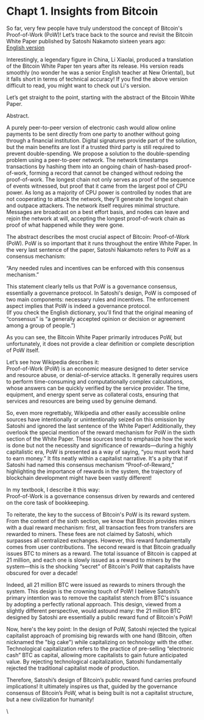 # Chapt 1. Insights from Bitcoin

So far, very few people have truly understood the concept of Bitcoin's Proof-of-Work (PoW)! Let’s trace back to the source and revisit the Bitcoin White Paper published by Satoshi Nakamoto sixteen years ago:\
[English version](https://bitcoin.org/bitcoin.pdf)

Interestingly, a legendary figure in China, Li Xiaolai, produced a translation of the Bitcoin White Paper ten years after its release. His version reads smoothly (no wonder he was a senior English teacher at New Oriental), but it falls short in terms of technical accuracy! If you find the above version difficult to read, you might want to check out Li's version.

Let’s get straight to the point, starting with the abstract of the Bitcoin White Paper.

Abstract.&#x20;

A purely peer-to-peer version of electronic cash would allow online payments to be sent directly from one party to another without going through a financial institution. Digital signatures provide part of the solution, but the main benefits are lost if a trusted third party is still required to prevent double-spending. We propose a solution to the double-spending problem using a peer-to-peer network. The network timestamps transactions by hashing them into an ongoing chain of hash-based proof-of-work, forming a record that cannot be changed without redoing the proof-of-work. The longest chain not only serves as proof of the sequence of events witnessed, but proof that it came from the largest pool of CPU power. As long as a majority of CPU power is controlled by nodes that are not cooperating to attack the network, they'll generate the longest chain and outpace attackers. The network itself requires minimal structure. Messages are broadcast on a best effort basis, and nodes can leave and rejoin the network at will, accepting the longest proof-of-work chain as proof of what happened while they were gone.

The abstract describes the most crucial aspect of Bitcoin: Proof-of-Work (PoW). PoW is so important that it runs throughout the entire White Paper. In the very last sentence of the paper, Satoshi Nakamoto refers to PoW as a consensus mechanism:

“Any needed rules and incentives can be enforced with this consensus mechanism.”

This statement clearly tells us that PoW is a governance consensus, essentially a governance protocol. In Satoshi's design, PoW is composed of two main components: necessary rules and incentives. The enforcement aspect implies that PoW is indeed a governance protocol.\
(If you check the English dictionary, you'll find that the original meaning of “consensus” is “a generally accepted opinion or decision or agreement among a group of people.”)

As you can see, the Bitcoin White Paper primarily introduces PoW, but unfortunately, it does not provide a clear definition or complete description of PoW itself.

Let’s see how Wikipedia describes it:\
Proof-of-Work (PoW) is an economic measure designed to deter service and resource abuse, or denial-of-service attacks. It generally requires users to perform time-consuming and computationally complex calculations, whose answers can be quickly verified by the service provider. The time, equipment, and energy spent serve as collateral costs, ensuring that services and resources are being used by genuine demand.

So, even more regrettably, Wikipedia and other easily accessible online sources have intentionally or unintentionally seized on this omission by Satoshi and ignored the last sentence of the White Paper! Additionally, they overlook the special mention of the reward mechanism for PoW in the sixth section of the White Paper. These sources tend to emphasize how the work is done but not the necessity and significance of rewards—during a highly capitalistic era, PoW is presented as a way of saying, “you must work hard to earn money.” It fits neatly within a capitalist narrative. It's a pity that if Satoshi had named this consensus mechanism “Proof-of-Reward,” highlighting the importance of rewards in the system, the trajectory of blockchain development might have been vastly different!

In my textbook, I describe it this way:\
Proof-of-Work is a governance consensus driven by rewards and centered on the core task of bookkeeping.

To reiterate, the key to the success of Bitcoin's PoW is its reward system. From the content of the sixth section, we know that Bitcoin provides miners with a dual reward mechanism: first, all transaction fees from transfers are rewarded to miners. These fees are not claimed by Satoshi, which surpasses all centralized exchanges. However, this reward fundamentally comes from user contributions. The second reward is that Bitcoin gradually issues BTC to miners as a reward. The total issuance of Bitcoin is capped at 21 million, and each one is slowly issued as a reward to miners by the system—this is the shocking “secret” of Bitcoin's PoW that capitalists have obscured for over a decade!

Indeed, all 21 million BTC were issued as rewards to miners through the system. This design is the crowning touch of PoW! I believe Satoshi’s primary intention was to remove the capitalist stench from BTC's issuance by adopting a perfectly rational approach. This design, viewed from a slightly different perspective, would astound many: the 21 million BTC designed by Satoshi are essentially a public reward fund of Bitcoin's PoW!

Now, here's the key point: In the design of PoW, Satoshi rejected the typical capitalist approach of promising big rewards with one hand (Bitcoin, often nicknamed the "big cake") while capitalizing on technology with the other. Technological capitalization refers to the practice of pre-selling “electronic cash” BTC as capital, allowing more capitalists to gain future anticipated value. By rejecting technological capitalization, Satoshi fundamentally rejected the traditional capitalist mode of production.

Therefore, Satoshi’s design of Bitcoin’s public reward fund carries profound implications! It ultimately inspires us that, guided by the governance consensus of Bitcoin’s PoW, what is being built is not a capitalist structure, but a new civilization for humanity!

\
